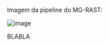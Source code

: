 Imagem da pipeline do MG-RAST:

![image](https://github.com/user-attachments/assets/e2b11016-9d1e-47e6-9c47-96ae206863f1)

BLABLA
